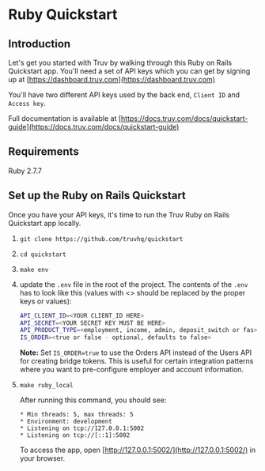 # Ruby Quickstart

## Introduction

Let's get you started with Truv by walking through this Ruby on Rails Quickstart app. You'll need a set of API keys which you can get by signing up at [https://dashboard.truv.com](https://dashboard.truv.com)

You'll have two different API keys used by the back end, `Client ID` and `Access key`.

Full documentation is available at [https://docs.truv.com/docs/quickstart-guide](https://docs.truv.com/docs/quickstart-guide)


## Requirements

Ruby 2.7.7

## Set up the Ruby on Rails Quickstart

Once you have your API keys, it's time to run the Truv Ruby on Rails Quickstart app locally.

1. `git clone https://github.com/truvhq/quickstart`
2. `cd quickstart`
3. `make env`
4. update the `.env` file in the root of the project. The contents of the `.env` has to look like this (values with <> should be replaced by the proper keys or values):

    ```bash
    API_CLIENT_ID=<YOUR CLIENT_ID HERE>
    API_SECRET=<YOUR SECRET KEY MUST BE HERE>
    API_PRODUCT_TYPE=<employment, income, admin, deposit_switch or fas>
    IS_ORDER=<true or false - optional, defaults to false>
    ```

    **Note:** Set `IS_ORDER=true` to use the Orders API instead of the Users API for creating bridge tokens. This is useful for certain integration patterns where you want to pre-configure employer and account information.

5. `make ruby_local`

    After running this command, you should see:

    ```output
    * Min threads: 5, max threads: 5
    * Environment: development
    * Listening on tcp://127.0.0.1:5002
    * Listening on tcp://[::1]:5002
    ```

    To access the app, open [http://127.0.0.1:5002/](http://127.0.0.1:5002/) in your browser.